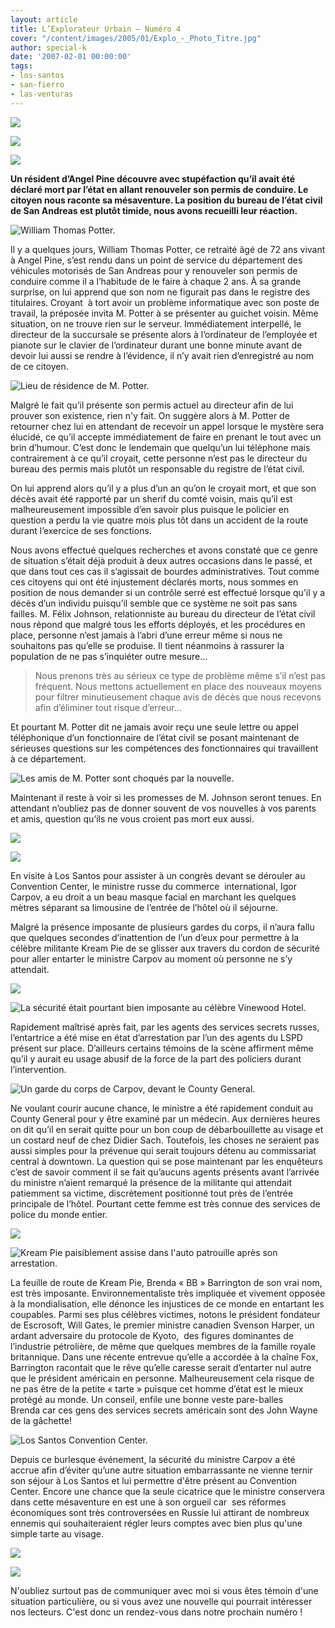 ```yaml
---
layout: article
title: L’Explorateur Urbain – Numéro 4
cover: "/content/images/2005/01/Explo_-_Photo_Titre.jpg"
author: special-k
date: '2007-02-01 00:00:00'
tags:
- los-santos
- san-fierro
- las-venturas
---
```


![](  /content/images/2005/01/explo_-_title_no_4.jpg)

![](  /content/images/2005/01/Explo_4_-_Potter_Article_Title.jpg)

![](  /content/images/2005/01/Explo_4_-_Potter_Funerals.jpg)

**Un résident d’Angel Pine découvre avec stupéfaction qu’il avait été déclaré mort par l’état en allant renouveler son permis de conduire. Le citoyen nous raconte sa mésaventure. La position du bureau de l’état civil de San Andreas est plutôt timide, nous avons recueilli leur réaction.**

![William Thomas Potter.](  /content/images/2005/01/Explo_4_-_Potter_Pictures.jpg)

Il y a quelques jours, William Thomas Potter, ce retraité âgé de 72 ans vivant à Angel Pine, s’est rendu dans un point de service du département des véhicules motorisés de San Andreas pour y renouveler son permis de conduire comme il a l’habitude de le faire à chaque&nbsp;2 ans. À sa grande surprise, on lui apprend que son nom ne figurait pas dans le registre des titulaires. Croyant &nbsp;à tort avoir un problème informatique avec son poste de travail, la préposée invita M. Potter à se présenter au guichet voisin. Même situation, on ne trouve rien sur le serveur. Immédiatement interpellé, le directeur de la succursale se présente alors à l’ordinateur de l’employée et pianote sur le clavier de l’ordinateur durant une bonne minute avant de devoir lui aussi se rendre à l’évidence, il n’y avait rien d’enregistré au nom de ce citoyen.

![Lieu de résidence de M. Potter.](  /content/images/2005/01/Explo_4_-_Potter_Home.jpg)

Malgré le fait qu’il présente son permis actuel au directeur afin de lui prouver son existence, rien n'y fait. On suggère alors à M. Potter de retourner chez lui en attendant de recevoir un appel lorsque le mystère sera élucidé, ce qu’il accepte immédiatement de faire en prenant le tout avec un brin d’humour. C’est donc le lendemain que quelqu’un lui téléphone mais contrairement à ce qu’il croyait, cette personne n’est pas le directeur du bureau des permis mais plutôt un responsable du registre de l’état civil.

On lui apprend alors qu’il y a plus d’un an qu’on le croyait mort, et que son décès avait été rapporté par un sherif du comté voisin, mais qu’il est malheureusement impossible d’en savoir plus puisque le policier en question a perdu la vie quatre mois plus tôt dans un accident de la route durant l’exercice de ses fonctions.

Nous avons effectué quelques recherches et avons constaté que ce genre de situation s’était déjà produit à deux autres occasions dans le passé, et que dans tout ces cas il s’agissait de bourdes administratives. Tout comme ces citoyens qui ont été injustement déclarés morts, nous sommes en position de nous demander si un contrôle serré est effectué lorsque qu’il y a décès d’un individu puisqu’il semble que ce système ne soit pas sans failles. M. Félix Johnson, relationniste au bureau du directeur de l’état civil nous répond que malgré tous les efforts déployés, et les procédures en place, personne n’est jamais à l’abri d’une erreur même si nous ne souhaitons pas qu’elle se produise. Il tient néanmoins à rassurer la population de ne pas s’inquiéter outre mesure...

> Nous prenons très au sérieux ce type de problème même s’il n’est pas fréquent. Nous mettons actuellement en place des nouveaux moyens pour filtrer minutieusement chaque avis de décès que nous recevons afin d’éliminer tout risque d’erreur...

Et pourtant M. Potter dit ne jamais avoir reçu une seule lettre ou appel téléphonique d’un fonctionnaire de l’état civil se posant maintenant de sérieuses questions sur les compétences des fonctionnaires qui travaillent à ce département.

![Les amis de M. Potter sont choqués par la nouvelle.](  /content/images/2005/01/Explo_4_-_Potter_Friends.jpg)

Maintenant il reste à voir si les promesses de M. Johnson seront tenues. En attendant n’oubliez pas de donner souvent de vos nouvelles à vos parents et amis, question qu’ils ne vous croient pas mort eux aussi.

![](  /content/images/2005/01/Explo_4_-_Pie_Article_Title.jpg)

![](  /content/images/2005/01/SF_maire.jpg)

En visite à Los Santos pour assister à un congrès devant se dérouler au Convention Center, le ministre russe du commerce &nbsp;international, Igor Carpov, a eu droit a un beau masque facial en marchant les quelques mètres séparant sa limousine de l’entrée de l’hôtel où il séjourne.

Malgré la présence imposante de plusieurs gardes du corps, il n’aura fallu que quelques secondes d’inattention de l’un d’eux pour permettre à la célèbre militante Kream Pie de se glisser aux travers du cordon de sécurité pour aller entarter le ministre Carpov au moment où personne ne s’y attendait.

![](  /content/images/2005/01/Explo_4_-_Pie_Vinewood_Hotel.jpg)

![La sécurité était pourtant bien imposante au célèbre Vinewood Hotel.](  /content/images/2005/01/Explo_4_-_Pie_Vinewood_Motorcade.jpg)

Rapidement maîtrisé après fait, par les agents des services secrets russes, l’entartrice a été mise en état d’arrestation par l’un des agents du LSPD présent sur place. D’ailleurs certains témoins de la scène affirment même qu’il y aurait eu usage abusif de la force de la part des policiers durant l’intervention.

![Un garde du corps de Carpov, devant le County General.](  /content/images/2005/01/Explo_4_-_Pie_County_General.jpg)

Ne voulant courir aucune chance, le ministre a été rapidement conduit au County General pour y être examiné par un médecin. Aux dernières heures on dit qu’il en serait quitte pour un bon coup de débarbouillette au visage et un costard neuf de chez Didier Sach. Toutefois, les choses ne seraient pas aussi simples pour la prévenue qui serait toujours détenu au commissariat central à downtown. La question qui se pose maintenant par les enquêteurs c’est de savoir comment il se fait qu’aucuns agents présents avant l’arrivée du ministre n’aient remarqué la présence de la militante qui attendait patiemment sa victime, discrètement positionné tout près de l’entrée principale de l’hôtel. Pourtant cette femme est très connue des services de police du monde entier.

![](  /content/images/2005/01/Explo_4_-_Pie_Kream_Pie.jpg)

![Kream Pie paisiblement assise dans l'auto patrouille après son arrestation.](  /content/images/2005/01/Explo_4_-_Pie_Kream_Pie_Zoom.jpg)

La feuille de route de Kream Pie, Brenda «&nbsp;BB&nbsp;» Barrington de son vrai nom, est très imposante. Environnementaliste très impliquée et vivement opposée à la mondialisation, elle dénonce les injustices de ce monde en entartant les coupables. Parmi ses plus célèbres victimes, notons le président fondateur de Escrosoft, Will Gates, le premier ministre canadien Svenson Harper, un ardant adversaire du protocole de Kyoto, &nbsp;des figures dominantes de l’industrie pétrolière, de même que quelques membres de la famille royale britannique. Dans une récente entrevue qu’elle a accordée à la chaîne Fox, Barrington racontait que&nbsp;le rêve qu’elle caresse serait d’entarter nul autre que le président américain en personne. Malheureusement cela risque de ne pas être de la petite «&nbsp;tarte&nbsp;» puisque cet homme d’état est le mieux protégé au monde. Un conseil, enfile une bonne veste pare-balles Brenda&nbsp;car ces gens des services secrets américain sont des John Wayne de la gâchette!

![Los Santos Convention Center.](  /content/images/2005/01/Explo_4_-_LS_Convention_Center.jpg)

Depuis ce burlesque événement, la sécurité du ministre Carpov a été accrue afin d’éviter qu’une autre situation embarrassante ne vienne ternir son séjour à Los Santos et lui permettre d'être présent au Convention Center. Encore une chance que la seule cicatrice que le ministre conservera dans cette mésaventure en est une à son orgueil car &nbsp;ses réformes économiques sont très controversées en Russie lui attirant de nombreux ennemis qui souhaiteraient régler leurs comptes avec bien plus qu'une simple tarte au visage.

![](  /content/images/2005/01/Explo_-_Photo_Titre.jpg)

![](  /content/images/2005/01/Explo_-_ecrivez-moi.jpg)

N'oubliez surtout pas de communiquer avec moi si vous êtes témoin d'une situation particulière, ou si vous avez une nouvelle qui pourrait intéresser nos lecteurs. C'est donc un rendez-vous dans notre prochain numéro !

<!--kg-card-end: markdown-->
